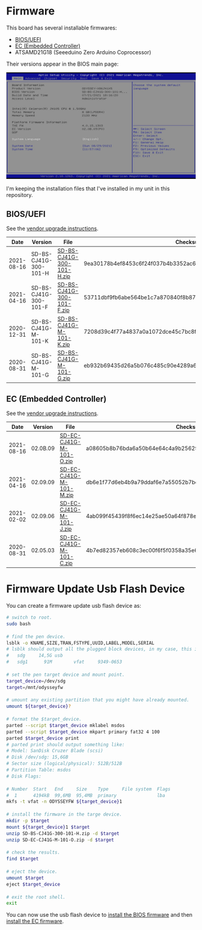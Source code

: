 # Firmware

This board has several installable firmwares:

* [BIOS/UEFI](#biosuefi)
* [EC (Embedded Controller)](#ec-embedded-controller)
* ATSAMD21G18 (Seeeduino Zero Arduino Coprocessor)

Their versions appear in the BIOS main page:

![](bios-main-page.jpg)

I'm keeping the installation files that I've installed in my unit in this repository.

## BIOS/UEFI

See the [vendor upgrade instructions](https://wiki.seeedstudio.com/ODYSSEY-X86J4105-Installing-OS/#how-to-upgrade-the-bios).

| Date | Version | File | Checksum |
|------|---------|------|----------|
| 2021-08-16 | SD-BS-CJ41G-300-101-H | [SD-BS-CJ41G-300-101-H.zip](SD-BS-CJ41G-300-101-H.zip) | 9ea30178b4ef8453c6f24f037b4b3352ac6d214c7c22f94985428bcb23a178c2 |
| 2021-04-16 | SD-BS-CJ41G-300-101-F | [SD-BS-CJ41G-300-101-F.zip](SD-BS-CJ41G-300-101-F.zip) | 53711dbf9fb6abe564be1c7a870840f8b87caa42239448869d87c08c1bdf0ec5 |
| 2020-12-31 | SD-BS-CJ41G-M-101-K | [SD-BS-CJ41G-M-101-K.zip](SD-BS-CJ41G-M-101-K.zip) | 7208d39c4f77a4837a0a1072dce45c7bc8feba28597522ea036778a9c09aa61a |
| 2020-08-31 | SD-BS-CJ41G-M-101-G | [SD-BS-CJ41G-M-101-G.zip](SD-BS-CJ41G-M-101-G.zip) | eb932b69435d26a5b076c485c90e4289a697681ac092c18e85c86804e3fe4206 |

## EC (Embedded Controller)

See the [vendor upgrade instructions](https://wiki.seeedstudio.com/ODYSSEY-X86J4105-Installing-OS/#how-to-update-the-embedded-controller).

| Date | Version | File | Checksum |
|------|---------|------|----------|
| 2021-08-16 | 02.0B.09 | [SD-EC-CJ41G-M-101-O.zip](SD-EC-CJ41G-M-101-O.zip) | a08605b8b76bda6a50b64e64c4a9b256297d393f7139ffb2525cc93b28556f13 |
| 2021-04-16 | 02.09.09 | [SD-EC-CJ41G-M-101-M.zip](SD-EC-CJ41G-M-101-M.zip) | db6e1f77d6eb4b9a79ddaf6e7a55052b7be6e63b8339c7b948ff111e5c9ca8ad |
| 2021-02-02 | 02.09.06 | [SD-EC-CJ41G-M-101-J.zip](SD-EC-CJ41G-M-101-J.zip) | 4ab099f45439f8f6ec14e25ae50a64f878eed4c998e39000e17f2047df6bbb83 |
| 2020-08-31 | 02.05.03 | [SD-EC-CJ41G-M-101-C.zip](SD-EC-CJ41G-M-101-C.zip) | 4b7ed82357eb608c3ec00f6f5f0358a35e63b327ae33855eb5e7608814f8df6a |

# Firmware Update Usb Flash Device

You can create a firmware update usb flash device as:

```bash
# switch to root.
sudo bash

# find the pen device.
lsblk -o KNAME,SIZE,TRAN,FSTYPE,UUID,LABEL,MODEL,SERIAL
# lsblk should output all the plugged block devices, in my case, this is the device that I'm interested in:
#   sdg     14,5G usb                                                                STORAGE DEVICE   000000078
#   sdg1      91M        vfat     9349-0653                            ODYSSEYFW                                 

# set the pen target device and mount point.
target_device=/dev/sdg
target=/mnt/odysseyfw

# umount any existing partition that you might have already mounted.
umount ${target_device}?

# format the $target_device.
parted --script $target_device mklabel msdos
parted --script $target_device mkpart primary fat32 4 100
parted $target_device print
# parted print should output something like:
# Model: SanDisk Cruzer Blade (scsi)
# Disk /dev/sdg: 15,6GB
# Sector size (logical/physical): 512B/512B
# Partition Table: msdos
# Disk Flags: 

# Number  Start   End     Size    Type     File system  Flags
#  1      4194kB  99,6MB  95,4MB  primary               lba
mkfs -t vfat -n ODYSSEYFW ${target_device}1

# install the firmware in the targe device.
mkdir -p $target
mount ${target_device}1 $target
unzip SD-BS-CJ41G-300-101-H.zip -d $target
unzip SD-EC-CJ41G-M-101-O.zip -d $target

# check the results.
find $target

# eject the device.
umount $target
eject $target_device

# exit the root shell.
exit
```

You can now use the usb flash device to [install the BIOS firmware](https://wiki.seeedstudio.com/ODYSSEY-X86J4105-Installing-OS/#how-to-upgrade-the-bios) and then [install the EC firmware](https://wiki.seeedstudio.com/ODYSSEY-X86J4105-Installing-OS/#how-to-update-the-embedded-controller).
